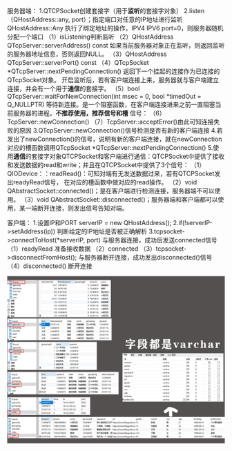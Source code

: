 

[](https://blog.csdn.net/weixin_43306271/article/details/126939953?ops_request_misc=%257B%2522request%255Fid%2522%253A%2522169720222816800227450560%2522%252C%2522scm%2522%253A%252220140713.130102334..%2522%257D&request_id=169720222816800227450560&biz_id=0&utm_medium=distribute.pc_search_result.none-task-blog-2~all~top_positive~default-1-126939953-null-null.142^v96^pc_search_result_base2&utm_term=nextPendingConnection&spm=1018.2226.3001.4187)


服务器端：
1.QTCPSocket创建套接字（用于**监听**的套接字对象）
2.listen（QHostAddress::any, port）；指定端口对任意的IP地址进行监听
QHostAddress::Any 执行了绑定地址的操作，IPV4 IPV6
port=0，则服务器随机分配一个端口
（1）isListening判断监听
（2）QHostAddress QTcpServer::serverAddress() const
如果当前服务器对象正在监听，则返回监听的服务器地址信息，否则返回NULL。
（3）QHostAddress QTcpServer::serverPort() const
（4）QTcpSocket *QTcpServer::nextPendingConnection()
返回下一个挂起的连接作为已连接的QTcpSocket对象。
开启监听后，若有客户端连接上来，服务器就与客户端建立连接，并会有一个用于**通信**的套接字。
（5）bool QTcpServer::waitForNewConnection(int msec = 0, bool *timedOut = Q_NULLPTR)
等待新连接。是一个阻塞函数，在客户端连接进来之前一直阻塞当前服务器的进程。**不推荐使用，推荐信号和槽**
信号：
（6）TcpServer::newConnection()
（7）TcpServer::acceptError()由此可知连接失败的原因
3.QTcpServer::newConnection()信号检测是否有新的客户端连接
4.若发出了newConnection()的信号，说明有新的客户端连接，就在newConnection对应的槽函数调用QTcpSocket *QTcpServer::nextPendingConnection()
5.使用**通信**的套接字对象QTCPSocket和客户端进行通信：QTCPSocket中提供了接收和发送数据的read和write；并且在QTCPSocket中提供了3个信号：
（1）QIODevice：：readRead()：可知对端有无发送数据过来，若有QTCPSocket发出readyRead信号， 在对应的槽函数中做对应的read操作。
（2）void QAbstractSocket::connected()；是在客户端进行检测连接，服务器端不可以使用。
（3）void QAbstractSocket::disconnected()；服务器端和客户端都可以使用，某一端断开连接，则发出信号告知对端。


客户端：
1.设置IP和PORT
serverIP = new QHostAddress();
2.if(!serverIP->setAddress(ip)) 判断给定的IP地址是否被正确解析
3.tcpsocket->connectToHost(*serverIP, port)  与服务器连接，成功后发送connected信号
（1）readyRead 准备接收数据
（2）connected
（3）tcpsocket->disconnectFromHost(); 与服务器断开连接，成功发出disconnected()信号
（4）disconnected() 断开连接

![数据库字段](image.png)